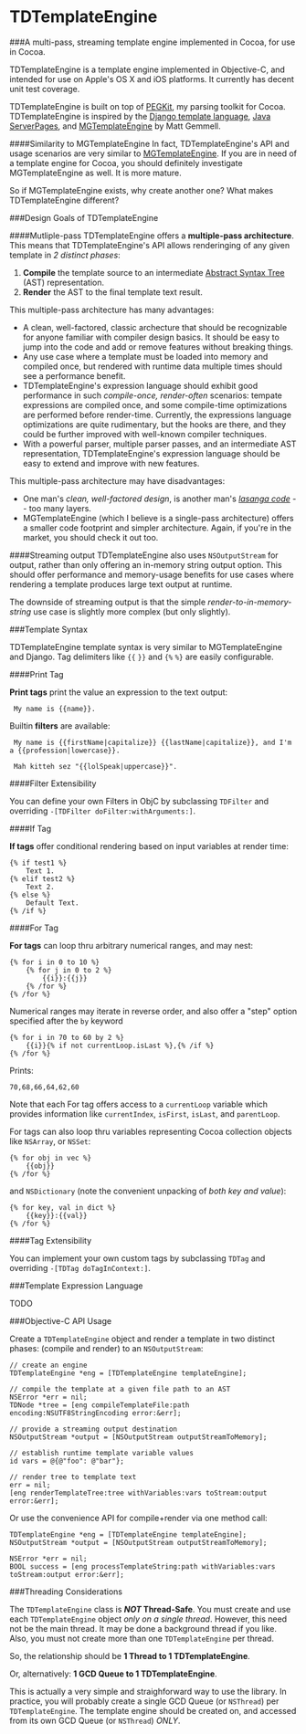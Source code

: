 TDTemplateEngine
================

###A multi-pass, streaming template engine implemented in Cocoa, for use in Cocoa. 

TDTemplateEngine is a template engine implemented in Objective-C, and intended for use on Apple's OS X and iOS platforms. It currently has decent unit test coverage.

TDTemplateEngine is built on top of [PEGKit](https://github.com/itod/pegkit#pegkit), my parsing toolkit for Cocoa. TDTemplateEngine is inspired by the [Django template language](https://docs.djangoproject.com/en/dev/topics/templates/), [Java ServerPages](http://en.wikipedia.org/wiki/JavaServer_Pages "JavaServer Pages - Wikipedia, the free encyclopedia"), and [MGTemplateEngine](http://mattgemmell.com/mgtemplateengine-templates-with-cocoa "MGTemplateEngine - Templates with Cocoa - Matt Gemmell") by Matt Gemmell.

####Similarity to MGTemplateEngine
In fact, TDTemplateEngine's API and usage scenarios are very similar to [MGTemplateEngine](https://github.com/mattgemmell/MGTemplateEngine). If you are in need of a template engine for Cocoa, you should definitely investigate MGTemplateEngine as well. It is more mature.

So if MGTemplateEngine exists, why create another one? What makes TDTemplateEngine different?

###Design Goals of TDTemplateEngine

####Mutliple-pass
TDTemplateEngine offers a **multiple-pass architecture**. This means that TDTemplateEngine's API allows renderinging of any given template in *2 distinct phases*: 

1. **Compile** the template source to an intermediate [Abstract Syntax Tree](https://en.wikipedia.org/wiki/Abstract_syntax_tree) (AST) representation.
1. **Render** the AST to the final template text result.
	
This multiple-pass architecture has many advantages:

* A clean, well-factored, classic archecture that should be recognizable for anyone familiar with compiler design basics. It should be easy to jump into the code and add or remove features without breaking things.
* Any use case where a template must be loaded into memory and compiled once, but rendered with runtime data multiple times should see a performance benefit.
* TDTemplateEngine's expression language should exhibit good performance in such *compile-once, render-often* scenarios: tempate expressions are compiled once, and some compile-time optimizations are performed before render-time. Currently, the expressions language optimizations are quite rudimentary, but the hooks are there, and they could be further improved with well-known compiler techniques.
* With a powerful parser, multiple parser passes, and an intermediate AST representation, TDTemplateEngine's expression language should be easy to extend and improve with new features.

This multiple-pass architecture may have disadvantages:

* One man's *clean, well-factored design*, is another man's *[lasanga code](http://en.wikipedia.org/wiki/Spaghetti_code#Lasagna_code "Spaghetti code - Wikipedia, the free encyclopedia")* -- too many layers.
* MGTemplateEngine (which I believe is a single-pass architecture) offers a smaller code footprint and simpler architecture. Again, if you're in the market, you should check it out too.

####Streaming output
TDTemplateEngine also uses `NSOutputStream` for output, rather than only offering an in-memory string output option. This should offer performance and memory-usage benefits for use cases where rendering a template produces large text output at runtime.

The downside of streaming output is that the simple *render-to-in-memory-string* use case is slightly more complex (but only slightly).

###Template Syntax

TDTemplateEngine template syntax is very similar to MGTemplateEngine and Django. Tag delimiters like `{{` `}}` and `{%` `%}` are easily configurable.

####Print Tag

**Print tags** print the value an expression to the text output:

	 My name is {{name}}.

Builtin **filters** are available:

	 My name is {{firstName|capitalize}} {{lastName|capitalize}}, and I'm a {{profession|lowercase}}.

	 Mah kitteh sez "{{lolSpeak|uppercase}}".
     
####Filter Extensibility

You can define your own Filters in ObjC by subclassing `TDFilter` and overriding `-[TDFilter doFilter:withArguments:]`.

####If Tag

**If tags** offer conditional rendering based on input variables at render time:

	{% if test1 %}
		Text 1.
	{% elif test2 %}
		Text 2.
	{% else %}
		Default Text.
	{% /if %}

####For Tag

**For tags** can loop thru arbitrary numerical ranges, and may nest:

	{% for i in 0 to 10 %}
		{% for j in 0 to 2 %}
			{{i}}:{{j}}
		{% /for %}
	{% /for %}

Numerical ranges may iterate in reverse order, and also offer a "step" option specified after the `by` keyword

	{% for i in 70 to 60 by 2 %}
		{{i}}{% if not currentLoop.isLast %},{% /if %}
	{% /for %}
    
Prints:

    70,68,66,64,62,60

Note that each For tag offers access to a `currentLoop` variable which provides information like `currentIndex`, `isFirst`, `isLast`, and `parentLoop`.

For tags can also loop thru variables representing Cocoa collection objects like `NSArray`, or `NSSet`:

	{% for obj in vec %}
		{{obj}}
	{% /for %}

and `NSDictionary` (note the convenient unpacking of *both key and value*):

	{% for key, val in dict %}
		{{key}}:{{val}}
	{% /for %}

####Tag Extensibility

You can implement your own custom tags by subclassing `TDTag` and overriding `-[TDTag doTagInContext:]`.

###Template Expression Language

TODO

###Objective-C API Usage

Create a `TDTemplateEngine` object and render a template in two distinct phases: (compile and render) to an `NSOutputStream`:

	// create an engine
    TDTemplateEngine *eng = [TDTemplateEngine templateEngine];
	
	// compile the template at a given file path to an AST
    NSError *err = nil;
    TDNode *tree = [eng compileTemplateFile:path encoding:NSUTF8StringEncoding error:&err];
	
	// provide a streaming output destination
    NSOutputStream *output = [NSOutputStream outputStreamToMemory];
	
	// establish runtime template variable values
	id vars = @{@"foo": @"bar"};
	
	// render tree to template text
	err = nil;
	[eng renderTemplateTree:tree withVariables:vars toStream:output error:&err];

Or use the convenience API for compile+render via one method call:

    TDTemplateEngine *eng = [TDTemplateEngine templateEngine];
    NSOutputStream *output = [NSOutputStream outputStreamToMemory];
	
    NSError *err = nil;
    BOOL success = [eng processTemplateString:path withVariables:vars toStream:output error:&err];

###Threading Considerations

The `TDTemplateEngine` class is ***NOT* Thread-Safe**. You must create and use each `TDTemplateEngine` object *only on a single thread*. However, this need not be the main thread. It may be done a background thread if you like. Also, you must not create more than one `TDTemplateEngine` per thread.

So, the relationship should be **1 Thread to 1 TDTemplateEngine**.

Or, alternatively: **1 GCD Queue to 1 TDTemplateEngine**.

This is actually a very simple and straighforward way to use the library. In practice, you will probably create a single GCD Queue (or `NSThread`) per `TDTemplateEngine`. The template engine should be created on, and accessed from its own GCD Queue (or `NSThread`) *ONLY*.
